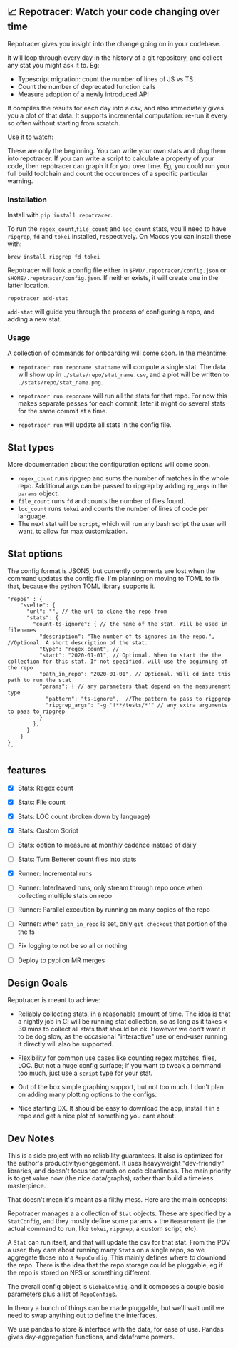## 📈 Repotracer: Watch your code changing over time

Repotracer gives you insight into the change going on in your codebase.

It will loop through every day in the history of a git repository, and collect any stat you might ask it to. Eg:

- Typescript migration: count the number of lines of JS vs TS
- Count the number of deprecated function calls
- Measure adoption of a newly introduced API

It compiles the results for each day into a csv, and also immediately gives you a plot of that data.
It supports incremental computation: re-run it every so often without starting from scratch.

Use it to watch:

These are only the beginning. You can write your own stats and plug them into repotracer. If you can write a script to calculate a property of your code, then repotracer can graph it for you over time. Eg, you could run your full build toolchain and count the occurences of a specific particular warning.


### Installation

Install with `pip install repotracer`.

To run the `regex_count`,`file_count` and `loc_count` stats, you'll need to have `ripgrep`, `fd` and `tokei` installed, respectively. On Macos you can install these with:

```
brew install ripgrep fd tokei
```

Repotracer will look a config file either in `$PWD/.repotracer/config.json` or `$HOME/.repotracer/config.json`. If neither exists, it will create one in the latter location.

```
repotracer add-stat
```

`add-stat` will guide you through the process of configuring a repo, and adding a new stat.

### Usage

A collection of commands for onboarding will come soon. In the meantime:

- `repotracer run reponame statname` will compute a single stat. The data will show up in `./stats/repo/stat_name.csv`, and a plot will be written to `./stats/repo/stat_name.png`.

- `repotracer run reponame` will run all the stats for that repo. For now this makes separate passes for each commit, later it might do several stats for the same commit at a time.

- `repotracer run` will update all stats in the config file.

## Stat types

More documentation about the configuration options will come soon.

- `regex_count` runs ripgrep and sums the number of matches in the whole repo. Additional args can be passed to ripgrep by adding `rg_args` in the `params` object.
- `file_count` runs `fd` and counts the number of files found.
- `loc_count` runs `tokei` and counts the number of lines of code per language.
- The next stat will be `script`, which will run any bash script the user will want, to allow for max customization.

## Stat options

The config format is JSON5, but currently comments are lost when the command updates the config file. I'm planning on moving to TOML to fix that, because the python TOML library supports it.

```
"repos" : {
    "svelte": {
      "url": "", // the url to clone the repo from
      "stats": {
        "count-ts-ignore": { // the name of the stat. Will be used in filenames
          "description": "The number of ts-ignores in the repo.", //Optional. A short description of the stat.
          "type": "regex_count", //
          "start": "2020-01-01", // Optional. When to start the the collection for this stat. If not specified, will use the beginning of the repo
          "path_in_repo": "2020-01-01", // Optional. Will cd into this path to run the stat
          "params": { // any parameters that depend on the measurement type
            "pattern": "ts-ignore",  //The pattern to pass to rigpgrep
            "ripgrep_args": "-g '!**/tests/*'" // any extra arguments to pass to ripgrep
          }
        },
      }
    }
}
``
```

## features

- [x] Stats: Regex count
- [x] Stats: File count
- [x] Stats: LOC count (broken down by language)
- [x] Stats: Custom Script
- [ ] Stats: option to measure at monthly cadence instead of daily
- [ ] Stats: Turn Betterer count files into stats

- [x] Runner: Incremental runs
- [ ] Runner: Interleaved runs, only stream through repo once when collecting multiple stats on repo
- [ ] Runner: Parallel execution by running on many copies of the repo
- [ ] Runner: when `path_in_repo` is set, only `git checkout` that portion of the the fs

- [ ] Fix logging to not be so all or nothing
- [ ] Deploy to pypi on MR merges

## Design Goals
Repotracer is meant to achieve:

* Reliably collecting stats, in a reasonable amount of time. The idea is that a nightly job in CI will be running stat collection, so as long as it takes < 30 mins to collect all stats that should be ok. However we don't want it to be dog slow, as the occasional "interactive" use or end-user running it directly will also be supported.

* Flexibility for common use cases like counting regex matches, files, LOC. But not a huge config surface; if you want to tweak a command too much, just use a `script` type for your stat.
* Out of the box simple graphing support, but not too much. I don't plan on adding many plotting options to the configs.
* Nice starting DX. It should be easy to download the app, install it in a repo and get a nice plot of something you care about.

## Dev Notes

This is a side project with no reliability guarantees. It also is optimized for the author's productivity/engagement. It uses heavyweight "dev-friendly" libraries, and doesn't focus too much on code cleanliness.
The main priority is to get value now (the nice data/graphs), rather than build a timeless masterpiece.

That doesn't mean it's meant as a filthy mess. Here are the main concepts:

Repotracer manages a a collection of `Stat` objects. These are specified by a
`StatConfig`, and they mostly define some params + the `Measurement` (ie the actual command to run, like `tokei`, `ripgrep`, a custom script, etc).

A `Stat` can run itself, and that will update the csv for that stat.
From the POV a user, they care about running many `Stat`s on a single repo,
so we aggregate those into a `RepoConfig`. This mainly defines where to download the repo. There is the idea that the repo storage could be pluggable, eg if
the repo is stored on NFS or something different.

The overall config object is `GlobalConfig`, and it composes a couple basic parameters plus a list of `RepoConfig`s.

In theory a bunch of things can be made pluggable, but we'll wait until we need to swap anything out to define the interfaces.

We use pandas to store & interface with the data, for ease of use. Pandas gives day-aggregation functions, and dataframe powers.
